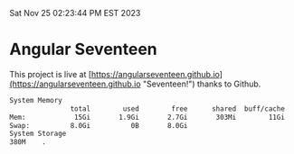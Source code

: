 Sat Nov 25 02:23:44 PM EST 2023

# Angular Seventeen


This project is live at [https://angularseventeen.github.io](https://angularseventeen.github.io "Seventeen!") thanks to Github.

```bash
System Memory
               total        used        free      shared  buff/cache   available
Mem:            15Gi       1.9Gi       2.7Gi       303Mi        11Gi        13Gi
Swap:          8.0Gi          0B       8.0Gi
System Storage
380M	.
